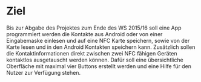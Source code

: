 # Ziel
Bis zur Abgabe des Projektes zum Ende des WS 2015/16  soll eine App programmiert werden die Kontakte aus Android oder von einer Eingabemaske einlesen und auf eine NFC Karte speichern, sowie von der Karte lesen und in den Android Kontakten speichern kann. Zusätzlich sollen die Kontaktinformationen direkt zwischen zwei NFC fähigen Geräten kontaktlos ausgetauscht werden können. Dafür soll eine übersichtliche Oberfläche mit maximal vier Buttons erstellt werden und eine Hilfe für den Nutzer zur Verfügung stehen.

